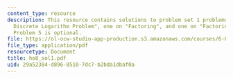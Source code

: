```yaml
---
content_type: resource
description: This resource contains solutions to problem set 1 problems, one on "Prime
  Discrete Logarithm Problem", one on "Factoring", and one on "Factoring and OWF".
  Problem 5 is optional.
file: https://ol-ocw-studio-app-production.s3.amazonaws.com/courses/6-875-cryptography-and-cryptanalysis-spring-2005/29a52384d89685107dc7b2bda1dbaf0a_ho8_sol1.pdf
file_type: application/pdf
resourcetype: Document
title: ho8_sol1.pdf
uid: 29a52384-d896-8510-7dc7-b2bda1dbaf0a
---
```

